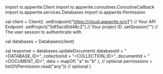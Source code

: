 import io.appwrite.Client
import io.appwrite.coroutines.CoroutineCallback
import io.appwrite.services.Databases
import io.appwrite.Permission

val client = Client()
    .setEndpoint("https://cloud.appwrite.io/v1") // Your API Endpoint
    .setProject("5df5acd0d48c2") // Your project ID
    .setSession("") // The user session to authenticate with

val databases = Databases(client)

val response = databases.updateDocument(
    databaseId = "<DATABASE_ID>",
    collectionId = "<COLLECTION_ID>",
    documentId = "<DOCUMENT_ID>",
    data = mapOf( "a" to "b" ), // optional
    permissions = listOf(Permission.read("any")) // optional
)

